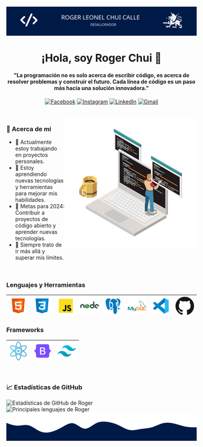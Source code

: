 ![Matrix SVG](https://raw.githubusercontent.com/Leonel-calle-dev/ICONOS/main/portada.png)

<h1 align="center">¡Hola, soy Roger Chui 👋</h1>

<h4 align="center">"La programación no es solo acerca de escribir código, es acerca de resolver problemas y construir el futuro. Cada línea de código es un paso más hacia una solución innovadora."</h4>

<p align="center">
  <a href="https://www.facebook.com/roger.chui.1"><img src="https://img.shields.io/badge/facebook-%231877F2.svg?&style=for-the-badge&logo=facebook&logoColor=white" alt="Facebook" /></a>
  <a href="https://instagram.com/roger_chui"><img src="https://img.shields.io/badge/instagram-%23E4405F.svg?&style=for-the-badge&logo=instagram&logoColor=white" alt="Instagram" /></a>
  <a href="https://www.linkedin.com/in/roger-chui/"><img src="https://img.shields.io/badge/linkedin-%230077B5.svg?&style=for-the-badge&logo=linkedin&logoColor=white" alt="LinkedIn" /></a>
  <a href="mailto:roger.chui@example.com?subject=Hola%20Roger"><img src="https://img.shields.io/badge/gmail-%23D14836.svg?&style=for-the-badge&logo=gmail&logoColor=white" alt="Gmail"/></a>
</p>

<br>

<img align="right" width="350px" alt="icono" src="https://raw.githubusercontent.com/Leonel-calle-dev/ICONOS/main/imagen.png" />

### 🚀 Acerca de mí
- 🔭 Actualmente estoy trabajando en proyectos personales.
- 🌱 Estoy aprendiendo nuevas tecnologías y herramientas para mejorar mis habilidades.
- 🥅 Metas para 2024: Contribuir a proyectos de código abierto y aprender nuevas tecnologías.
- 🧗 Siempre trato de ir más allá y superar mis límites.

<br>

### Lenguajes y Herramientas

|<img alt="HTML5" width="50px" src="https://raw.githubusercontent.com/Leonel-calle-dev/ICONOS/main/html.png" /> | <img alt="CSS3" width="50px" src="https://raw.githubusercontent.com/Leonel-calle-dev/ICONOS/main/css.png" /> | <img alt="JavaScript" width="50px" src="https://raw.githubusercontent.com/Leonel-calle-dev/ICONOS/main/javascript.png" /> |<img alt="Node.js" width="50px" src="https://raw.githubusercontent.com/Leonel-calle-dev/ICONOS/main/nodejs.png" /> | <img alt="Postgres" width="50px" src="https://raw.githubusercontent.com/Leonel-calle-dev/ICONOS/main/postgres.png" /> | <img alt="MySQL" width="50px" src="https://raw.githubusercontent.com/Leonel-calle-dev/ICONOS/main/mysql.png" /> | <img alt="Visual Studio Code" width="50px" src="https://raw.githubusercontent.com/Leonel-calle-dev/ICONOS/main/vs-code.png" /> | <img alt="GitHub" width="50px" src="https://raw.githubusercontent.com/github/explore/78df643247d429f6cc873026c0622819ad797942/topics/github/github.png" /> |
|:---:|:---:|:---:|:---:|:---:|:---:|:---:|:---:|

### Frameworks

|<img alt="React" width="50px" src="https://raw.githubusercontent.com/Leonel-calle-dev/ICONOS/main/react.png" /> | <img alt="Bootstrap" width="50px" src="https://raw.githubusercontent.com/Leonel-calle-dev/ICONOS/main/bootstrap.png" /> | <img alt="Tailwind CSS" width="50px" src="https://raw.githubusercontent.com/Leonel-calle-dev/ICONOS/main/tailwind-css.png" /> |
|:---:|:---:|:---:|

<br>

### 📈 Estadísticas de GitHub

<img align="left" src="https://github-readme-stats.vercel.app/api?username=Leonel-calle-dev&show_icons=true&title_color=fff&icon_color=79ff97&text_color=efefef&bg_color=24292e" alt="Estadísticas de GitHub de Roger" width="60%">
<img src="https://github-readme-stats.vercel.app/api/top-langs/?username=Leonel-calle-dev&show_icons=true&hide_border=true&theme=radical" width="37%" alt="Principales lenguajes de Roger">

<br>

<img src="https://raw.githubusercontent.com/Leonel-calle-dev/ICONOS/main/footer.png" />

<!--[website]: -->
[twitter]: https://twitter.com/sumanth_98?s=09
<!--[youtube]: https://www.youtube.com/channel/UC40R8Rvwjhu08Z0MFffNfsg-->
[instagram]: https://instagram.com/the.cs.geek?igshid=1mamru7aa53b2
[linkedin]: https://www.linkedin.com/in/tv-sai-sumanth-3b7811141/

